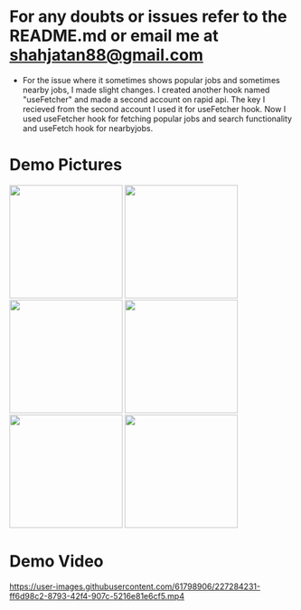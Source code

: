 # For any doubts or issues refer to the README.md or email me at shahjatan88@gmail.com
- For the issue where it sometimes shows popular jobs and sometimes nearby jobs, I made slight changes.
I created another hook named "useFetcher" and made a second account on rapid api. The key I recieved from the second account
I used it for useFetcher hook. Now I used useFetcher hook for fetching popular jobs and search functionality and useFetch hook for nearbyjobs.

# Demo Pictures

<p float="left">
<img src="https://github.com/Jatan88/JobSpot/blob/main/demopics/pic4.jpeg" width=200>
<img src="https://github.com/Jatan88/JobSpot/blob/main/demopics/pic3.jpeg" width=200>
<img src="https://github.com/Jatan88/JobSpot/blob/main/demopics/pic2.jpeg" width=200>
<img src="https://github.com/Jatan88/JobSpot/blob/main/demopics/pic1.jpeg" width=200>
<img src="https://github.com/Jatan88/JobSpot/blob/main/demopics/pic6.jpeg" width=200>
<img src="https://github.com/Jatan88/JobSpot/blob/main/demopics/pic5.jpeg" width=200>
</p>

# Demo Video


https://user-images.githubusercontent.com/61798906/227284231-ff6d98c2-8793-42f4-907c-5216e81e6cf5.mp4

